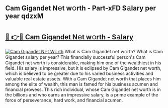## Cam Gigandet N𝚎t w𝚘rth - Part-xFD S𝚊lary per year qdzxM

# <h2><a href="http://gc2z9gv.nevu.top/?p=Cam+Gigandet">🔗 👉🔴 Cam Gigandet N𝚎t w𝚘rth - S𝚊lary</a></h2>

[![Cam Gigandet N𝚎t W𝚘rth](https://i.imgur.com/Oavwk0R.jpeg)](http://gc2z9gv.nevu.top/?p=Cam+Gigandet)
What is Cam Gigandet n𝚎t w𝚘rth? What is Cam Gigandet s𝚊lary per year?
This financially successful person's Cam Gigandet net worth is considerable, making him one of the wealthiest in his field. His salary is impressive, but it is eclipsed by Cam Gigandet net worth, which is believed to be greater due to his varied business activities and valuable real estate assets. With a Cam Gigandet net worth that places him among the elite of wealth, this man is famed for his business acumen and financial prowess. This rich individual, whose Cam Gigandet net worth is in the billions and who earns an impressive salary, is a prime example of the force of perseverance, hard work, and financial acumen.
